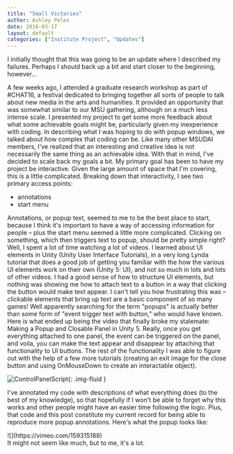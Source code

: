 ```yaml
---
title: "Small Victories"
author: Ashley Peles
date: 2016-03-17
layout: default
categories: ["Institute Project", "Updates"]
---
```


I initially thought that this was going to be an update where I described my failures. Perhaps I should back up a bit and start closer to the beginning, however…

A few weeks ago, I attended a graduate research workshop as part of #CHAT16, a festival dedicated to bringing together all sorts of people to talk about new media in the arts and humanities. It provided an opportunity that was somewhat similar to our MSU gathering, although on a much less intense scale. I presented my project to get some more feedback about what some achievable goals might be, particularly given my inexperience with coding. In describing what I was hoping to do with popup windows, we talked about how complex that coding can be. Like many other MSUDAI members, I've realized that an interesting and creative idea is not necessarily the same thing as an achievable idea. With that in mind, I've decided to scale back my goals a bit. My primary goal has been to have my project be interactive. Given the large amount of space that I'm covering, this is a little complicated. Breaking down that interactivity, I see two primary access points:

* annotations
* start menu

Annotations, or popup text, seemed to me to be the best place to start, because I think it's important to have a way of accessing information for people – plus the start menu seemed a little more complicated. Clicking on something, which then triggers text to popup, should be pretty simple right? Well, I spent a lot of time watching a lot of videos. I learned about UI elements in Unity (Unity User Interface Tutorials), in a very long Lynda tutorial that does a good job of getting you familiar with the how the various UI elements work on their own (Unity 5: UI), and not so much in lots and lots of other videos. I had a good sense of how to structure UI elements, but nothing was showing me how to attach text to a button in a way that clicking the button would make text appear. I can't tell you how frustrating this was – clickable elements that bring up text are a basic component of so many games! Well apparently searching for the term "popups" is actually better than some form of "event trigger text with button," who would have known. Here is what ended up being the video that finally broke my stalemate: Making a Popup and Closable Panel in Unity 5. Really, once you get everything attached to one panel, the event can be triggered on the panel, and voila, you can make the text appear and disappear by attaching that functionality to UI buttons. The rest of the functionality I was able to figure out with the help of a few more tutorials (creating an exit image for the close button and using OnMouseDown to create an interactable object).

![ControlPanelScript]({{site.baseurl}}/images/posts/404.png){: .img-fluid }

I've annotated my code with descriptions of what everything does (to the best of my knowledge), so that hopefully if I won't be able to forget why this works and other people might have an easier time following the logic. Plus, that code and this post constitute my current record for being able to reproduce more popup annotations. Here's what the popup looks like:
<div class="ratio ratio-16x9 my-2">
![](https://vimeo.com/159315189)
</div>
It might not seem like much, but to me, it's a lot.
